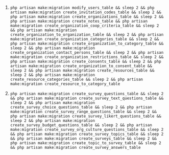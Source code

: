 1. `php artisan make:migration modify_users_table && sleep 2 && php artisan make:migration create_invitation_codes_table && sleep 2 && php artisan make:migration create_organizations_table && sleep 2 && php artisan make:migration create_notes_table && php artisan make:migration create_organization_coop_criteria_table && sleep 2 && php artisan make:migration create_organization_to_organization_table && sleep 2 && php artisan make:migration create_organization_categories_table && sleep 2 && php artisan make:migration create_organization_to_category_table && sleep 2 && php artisan make:migration create_organization_contact_persons_table && sleep 2 && php artisan make:migration create_organization_restrictions_table && sleep 2 && php artisan make:migration create_consents_table && sleep 2 && php artisan make:migration create_organization_to_consent_table && sleep 2 && php artisan make:migration create_resources_table && sleep 2 && php artisan make:migration create_resource_categories_table && sleep 2 && php artisan make:migration create_resource_to_category_table`

2. `php artisan make:migration create_survey_questions_table && sleep 2 && php artisan make:migration create_survey_text_questions_table && sleep 2 && php artisan make:migration create_survey_choice_questions_table && sleep 2 && php artisan make:migration create_survey_range_questions_table && sleep 2 && php artisan make:migration create_survey_likert_questions_table && sleep 2 && php artisan make:migration create_survey_budget_questions_table && sleep 2 && php artisan make:migration create_survey_org_culture_questions_table && sleep 2 && php artisan make:migration create_survey_topics_table && sleep 2 && php artisan make:migration create_surveys_table && sleep 2 && php artisan make:migration create_topic_to_survey_table && sleep 2 && php artisan make:migration create_survey_answers_table`
